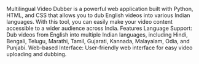 
Multilingual Video Dubber is a powerful web application built with Python, HTML, and CSS that allows you to dub English videos into various Indian languages. With this tool, you can easily make your video content accessible to a wider audience across India.
Features
Language Support: Dub videos from English into multiple Indian languages, including Hindi, Bengali, Telugu, Marathi, Tamil, Gujarati, Kannada, Malayalam, Odia, and Punjabi.
Web-based Interface: User-friendly web interface for easy video uploading and dubbing.
